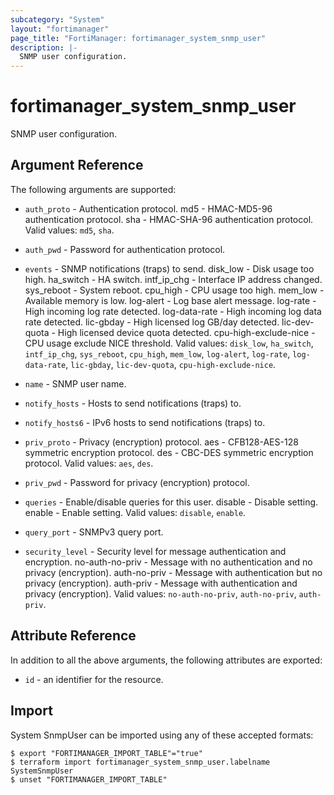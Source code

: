 ```yaml
---
subcategory: "System"
layout: "fortimanager"
page_title: "FortiManager: fortimanager_system_snmp_user"
description: |-
  SNMP user configuration.
---
```


# fortimanager_system_snmp_user
SNMP user configuration.

## Argument Reference


The following arguments are supported:


* `auth_proto` - Authentication protocol. md5 - HMAC-MD5-96 authentication protocol. sha - HMAC-SHA-96 authentication protocol. Valid values: `md5`, `sha`.

* `auth_pwd` - Password for authentication protocol.
* `events` - SNMP notifications (traps) to send. disk_low - Disk usage too high. ha_switch - HA switch. intf_ip_chg - Interface IP address changed. sys_reboot - System reboot. cpu_high - CPU usage too high. mem_low - Available memory is low. log-alert - Log base alert message. log-rate - High incoming log rate detected. log-data-rate - High incoming log data rate detected. lic-gbday - High licensed log GB/day detected. lic-dev-quota - High licensed device quota detected. cpu-high-exclude-nice - CPU usage exclude NICE threshold. Valid values: `disk_low`, `ha_switch`, `intf_ip_chg`, `sys_reboot`, `cpu_high`, `mem_low`, `log-alert`, `log-rate`, `log-data-rate`, `lic-gbday`, `lic-dev-quota`, `cpu-high-exclude-nice`.

* `name` - SNMP user name.
* `notify_hosts` - Hosts to send notifications (traps) to.
* `notify_hosts6` - IPv6 hosts to send notifications (traps) to.
* `priv_proto` - Privacy (encryption) protocol. aes - CFB128-AES-128 symmetric encryption protocol. des - CBC-DES symmetric encryption protocol. Valid values: `aes`, `des`.

* `priv_pwd` - Password for privacy (encryption) protocol.
* `queries` - Enable/disable queries for this user. disable - Disable setting. enable - Enable setting. Valid values: `disable`, `enable`.

* `query_port` - SNMPv3 query port.
* `security_level` - Security level for message authentication and encryption. no-auth-no-priv - Message with no authentication and no privacy (encryption). auth-no-priv - Message with authentication but no privacy (encryption). auth-priv - Message with authentication and privacy (encryption). Valid values: `no-auth-no-priv`, `auth-no-priv`, `auth-priv`.



## Attribute Reference

In addition to all the above arguments, the following attributes are exported:
* `id` - an identifier for the resource.

## Import

System SnmpUser can be imported using any of these accepted formats:
```
$ export "FORTIMANAGER_IMPORT_TABLE"="true"
$ terraform import fortimanager_system_snmp_user.labelname SystemSnmpUser
$ unset "FORTIMANAGER_IMPORT_TABLE"
```

